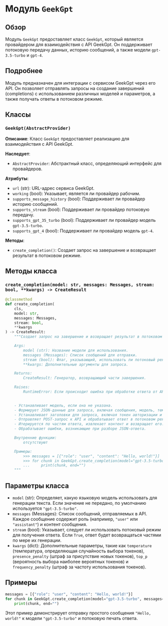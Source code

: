 # Модуль `GeekGpt`

## Обзор

Модуль `GeekGpt` предоставляет класс `GeekGpt`, который является провайдером для взаимодействия с API GeekGpt. Он поддерживает потоковую передачу данных, историю сообщений, а также модели `gpt-3.5-turbo` и `gpt-4`.

## Подробнее

Модуль предназначен для интеграции с сервисом GeekGpt через его API. Он позволяет отправлять запросы на создание завершений (completions) с использованием различных моделей и параметров, а также получать ответы в потоковом режиме.

## Классы

### `GeekGpt(AbstractProvider)`

**Описание**: Класс `GeekGpt` предоставляет реализацию для взаимодействия с API GeekGpt.

**Наследует**:
- `AbstractProvider`: Абстрактный класс, определяющий интерфейс для провайдеров.

**Атрибуты**:
- `url` (str): URL-адрес сервиса GeekGpt.
- `working` (bool): Указывает, является ли провайдер рабочим.
- `supports_message_history` (bool): Поддерживает ли провайдер историю сообщений.
- `supports_stream` (bool): Поддерживает ли провайдер потоковую передачу.
- `supports_gpt_35_turbo` (bool): Поддерживает ли провайдер модель `gpt-3.5-turbo`.
- `supports_gpt_4` (bool): Поддерживает ли провайдер модель `gpt-4`.

**Методы**:
- `create_completion()`: Создает запрос на завершение и возвращает результат в потоковом режиме.

## Методы класса

### `create_completion(model: str, messages: Messages, stream: bool, **kwargs) -> CreateResult`

```python
@classmethod
def create_completion(
    cls,
    model: str,
    messages: Messages,
    stream: bool,
    **kwargs
) -> CreateResult:
    """Создает запрос на завершение и возвращает результат в потоковом режиме.

    Args:
        model (str): Название модели для использования.
        messages (Messages): Список сообщений для отправки.
        stream (bool): Флаг, указывающий, использовать ли потоковый режим.
        **kwargs: Дополнительные аргументы для запроса.

    Returns:
        CreateResult: Генератор, возвращающий части завершения.

    Raises:
        RuntimeError: Если происходит ошибка при обработке ответа от API.

    
    - Устанавливает модель, если она не указана.
    - Формирует JSON-данные для запроса, включая сообщения, модель, температуру, штрафы и флаг потоковой передачи.
    - Устанавливает заголовки для запроса, включая токен авторизации и тип контента.
    - Отправляет POST-запрос к API и обрабатывает ответ в потоковом режиме.
    - Итерируется по частям ответа, извлекает контент и возвращает его.
    - Обрабатывает ошибки, возникающие при разборе JSON-ответа.

    Внутренние функции:
        отсутствуют

    Примеры:
        >>> messages = [{"role": "user", "content": "Hello, world!"}]
        >>> for chunk in GeekGpt.create_completion(model="gpt-3.5-turbo", messages=messages, stream=True):
        ...     print(chunk, end="")
    """
```

## Параметры класса

- `model` (str): Определяет, какую языковую модель использовать для генерации текста. Если значение не передано, по умолчанию используется `"gpt-3.5-turbo"`.
- `messages` (Messages): Список сообщений, отправляемых в API. Каждое сообщение содержит роль (например, `"user"` или `"assistant"`) и контент сообщения.
- `stream` (bool): Указывает, следует ли использовать потоковый режим для получения ответа. Если `True`, ответ будет возвращаться частями по мере их генерации.
- `kwargs` (dict): Дополнительные параметры, такие как `temperature` (температура, определяющая случайность выбора токенов), `presence_penalty` (штраф за присутствие новых токенов), `top_p` (вероятность выбора наиболее вероятных токенов) и `frequency_penalty` (штраф за частоту использования токенов).

## Примеры

```python
messages = [{"role": "user", "content": "Hello, world!"}]
for chunk in GeekGpt.create_completion(model="gpt-3.5-turbo", messages=messages, stream=True):
    print(chunk, end="")
```
Этот пример демонстрирует отправку простого сообщения `"Hello, world!"` к модели `"gpt-3.5-turbo"` и потоковую печать ответа.